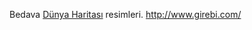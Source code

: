 Bedava <a href="http://www.girebi.com/dunya-haritasina-12-farkli-gozle-bakis/">Dünya Haritası</a> resimleri.  http://www.girebi.com/
